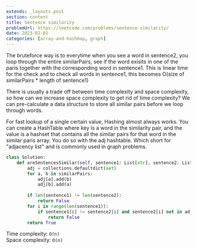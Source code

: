 ```yaml
---
extends: _layouts.post
section: content
title: Sentence similarity
problemUrl: https://leetcode.com/problems/sentence-similarity/
date: 2023-02-01
categories: [array-and-hashmap, graph]
---
```


The bruteforce way is to everytime when you see a word in sentence2, you loop through the entire similarPairs, see if the word exisits in one of the paris together with the corresponding word in sentence1. This is linear time for the check and to check all words in sentence1, this becomes O(size of similarPairs * length of sentence1)

There is usually a trade off between time complexity and space complexity, so how can we increase space complexity to get rid of time complexity? We can pre-calculate a data structure to store all similar pairs before we loop through words.

For fast lookup of a single certain value, Hashing almost always works. You can create a HashTable where key is a word in the similarity pair, and the value is a hashset that contains all the similar pairs for that word in the similar paris array. You do so with the adj hashtable. Which short for "adjacency list" and is commonly used in graph problems.

```python
class Solution:
    def areSentencesSimilar(self, sentence1: List[str], sentence2: List[str], similarPairs: List[List[str]]) -> bool:
        adj = collections.defaultdict(set)
        for a, b in similarPairs: 
            adj[a].add(b)
            adj[b].add(a)
        
        if len(sentence1) != len(sentence2): 
            return False 
        for i in range(len(sentence1)): 
            if sentence1[i] != sentence2[i] and sentence2[i] not in adj[sentence1[i]]: 
                return False 
        return True 
```

Time complexity: `O(n)` <br/>
Space complexity: `O(n)`


